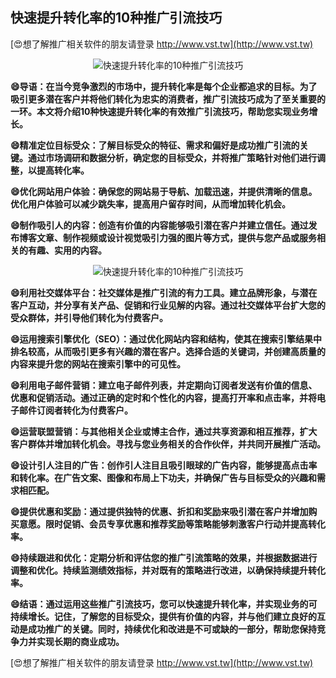## **快速提升转化率的10种推广引流技巧**

[😍想了解推广相关软件的朋友请登录 http://www.vst.tw](http://www.vst.tw)

 <center><img src="https://vst.tw/MP4/tuiguang/png/1.png" alt="快速提升转化率的10种推广引流技巧"></center>

**😄导语：在当今竞争激烈的市场中，提升转化率是每个企业都追求的目标。为了吸引更多潜在客户并将他们转化为忠实的消费者，推广引流技巧成为了至关重要的一环。本文将介绍10种快速提升转化率的有效推广引流技巧，帮助您实现业务增长。**

**😄精准定位目标受众：了解目标受众的特征、需求和偏好是成功推广引流的关键。通过市场调研和数据分析，确定您的目标受众，并将推广策略针对他们进行调整，以提高转化率。**

**😄优化网站用户体验：确保您的网站易于导航、加载迅速，并提供清晰的信息。优化用户体验可以减少跳失率，提高用户留存时间，从而增加转化机会。**

**😄制作吸引人的内容：创造有价值的内容能够吸引潜在客户并建立信任。通过发布博客文章、制作视频或设计视觉吸引力强的图片等方式，提供与您产品或服务相关的有趣、实用的内容。**

 <center><img src="https://vst.tw/MP4/tuiguang/png/2.png" alt="快速提升转化率的10种推广引流技巧"></center>

**😄利用社交媒体平台：社交媒体是推广引流的有力工具。建立品牌形象，与潜在客户互动，并分享有关产品、促销和行业见解的内容。通过社交媒体平台扩大您的受众群体，并引导他们转化为付费客户。**

**😄运用搜索引擎优化（SEO）：通过优化网站内容和结构，使其在搜索引擎结果中排名较高，从而吸引更多有兴趣的潜在客户。选择合适的关键词，并创建高质量的内容来提升您的网站在搜索引擎中的可见性。**

**😄利用电子邮件营销：建立电子邮件列表，并定期向订阅者发送有价值的信息、优惠和促销活动。通过正确的定时和个性化的内容，提高打开率和点击率，并将电子邮件订阅者转化为付费客户。**

**😄运营联盟营销：与其他相关企业或博主合作，通过共享资源和相互推荐，扩大客户群体并增加转化机会。寻找与您业务相关的合作伙伴，并共同开展推广活动。**

**😄设计引人注目的广告：创作引人注目且吸引眼球的广告内容，能够提高点击率和转化率。在广告文案、图像和布局上下功夫，并确保广告与目标受众的兴趣和需求相匹配。**

**😄提供优惠和奖励：通过提供独特的优惠、折扣和奖励来吸引潜在客户并增加购买意愿。限时促销、会员专享优惠和推荐奖励等策略能够刺激客户行动并提高转化率。**

**😄持续跟进和优化：定期分析和评估您的推广引流策略的效果，并根据数据进行调整和优化。持续监测绩效指标，并对既有的策略进行改进，以确保持续提升转化率。**

**😄结语：通过运用这些推广引流技巧，您可以快速提升转化率，并实现业务的可持续增长。记住，了解您的目标受众，提供有价值的内容，并与他们建立良好的互动是成功推广的关键。同时，持续优化和改进是不可或缺的一部分，帮助您保持竞争力并实现长期的商业成功。**

[😍想了解推广相关软件的朋友请登录 http://www.vst.tw](http://www.vst.tw)



